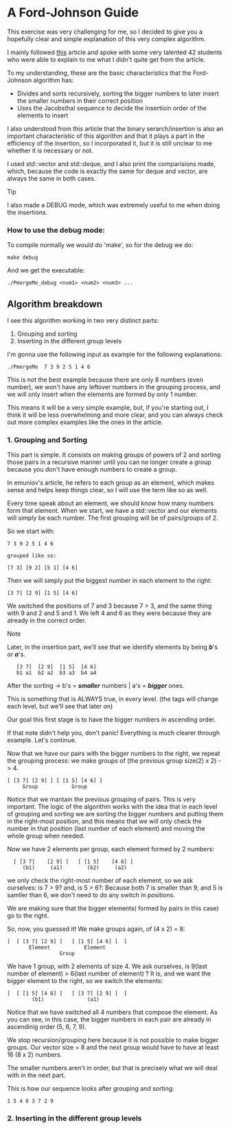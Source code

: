 # A Ford-Johnson Guide
This exercise was very challenging for me, so I decided to give you a hopefully clear and simple explanation of this very complex algorithm. 

I mainly followed [this](https://dev.to/emuminov/human-explanation-and-step-by-step-visualisation-of-the-ford-johnson-algorithm-5g91) article and spoke with some very talented 42 students who were able to explain to me what I didn't quite get from the article.

To my understanding, these are the basic characteristics that the Ford-Johnson algorithm has:
- Divides and sorts recursively, sorting the bigger numbers to later insert the smaller numbers in their correct position
- Uses the Jacobsthal sequence to decide the insertioin order of the elements to insert

I also understood from this article that the binary serarch/insertion is also an important characteristic of this algorithm and that it plays a part in the efficiency of the insertion, so I incorporated it, but it is still unclear to me whether it is necessary or not.

I used std::vector and std::deque, and I also print the comparisions made, which, because the code is exactly the same for deque and vector, are always the same in both cases.

> [!TIP]
> I also made a DEBUG mode, which was extremely useful to me when doing the insertions.

### How to use the debug mode:
To compile normally we would do 'make', so for the debug we do:

    make debug
And we get the executable:

    ./PmergeMe_debug <num1> <num2> <num3> ...

## Algorithm breakdown
I see this algorithm working in two very distinct parts:
1. Grouping and sorting
2. Inserting in the different group levels

I'm gonna use the following input as example for the following explanations:

    ./PmergeMe  7 3 9 2 5 1 4 6

This is not the best example because there are only 8 numbers (even number), we won't have any leftover numbers in the grouping process, and we will only insert when the elements are formed by only 1 number.

This means it will be a very simple example, but, if you're starting out, I think it will be less overwhelming and more clear, and you can always check out more complex examples like the ones in the article.

### 1. Grouping and Sorting
This part is simple. It consists on making groups of powers of 2 and sorting those pairs in a recursive manner until you can no longer create a group because you don't have enough numbers to create a group.

In emuniov's article, he refers to each group as an element, which makes sense and helps keep things clear, so I will use the term like so as well.

Every time speak about an element, we should know how many numbers form that element. When we start, we have a std::vector<unsigned int> and our elements will simply be each number. The first grouping will be of pairs/groups of 2.

So we start with:

    7 3 9 2 5 1 4 6
    
    grouped like so:
    
    [7 3] [9 2] [5 1] [4 6]

Then we will simply put the biggest number in each element to the right:

    [3 7] [2 9] [1 5] [4 6]

We switched the positions of 7 and 3 because 7 > 3, and the same thing with 9 and 2 and 5 and 1. We left 4 and 6 as they were because they are already in the correct order.

> [!NOTE]
>
>Later, in the insertion part, we'll see that we identify elements by being ***b***'s or ***a***'s.
>
>        [3 7]  [2 9]  [1 5]  [4 6]
>        b1 a1  b2 a2  b3 a3  b4 a4
>
> After the sorting  ->   b's = ***smaller*** numbers  |  a's = ***bigger*** ones.
> 
> This is something that is ALWAYS true, in every level.
> (the tags will change each level, but we'll see that later on)
>
> Our goal this first stage is to have the bigger numbers in ascending order.

If that note didn't help you, don't panic! Everything is much clearer through example. Let's continue.
    
Now that we have our pairs with the bigger numbers to the right, we repeat the grouping process: we make groups of (the previous group size(2) x 2) -> 4.

    [ [3 7] [2 9] ] [ [1 5] [4 6] ]
         Group           Group

Notice that we mantain the previous grouping of pairs. This is very important. The logic of the algorithm works with the idea that in each level of grouping and sorting we are sorting the bigger numbers and putting them in the right-most position, and this means that we will only check the number in that position (last number of each element) and moving the whole group when needed.

Now we have 2 elements per group, each element formed by 2 numbers:

      [ [3 7]    [2 9] ]   [ [1 5]    [4 6] ]
         (b1)     (a1)        (b2)     (a2)
      
we only check the right-most number of each element, so we ask ourselves: is 7 > 9? and, is 5 > 6?: 
Because both 7 is smaller than 9, and 5 is samller than 6, we don't need to do any switch in positions.

We are making sure that the bigger elements( formed by pairs in this case) go to the right.

So, now, you guessed it! We make groups again, of (4 x 2) = 8: 

    [  [ [3 7] [2 9] ]   [ [1 5] [4 6] ]  ]
           Element           Element
                     Group
    
We have 1 group, with 2 elements of size 4. We ask ourselves, is 9(last number of element) > 6(last number of element) ? 
It is, and we want the bigger element to the right, so we switch the elements:
 
    [  [ [1 5] [4 6] ]   [ [3 7] [2 9] ]  ]
            (b1)              (a1)

Notice that we have switched all 4 numbers that compose the element. As you can see, in this case, the bigger numbers in each pair are already in ascendinig order (5, 6, 7, 9). 

We stop recursion/grouping here because it is not possible to make bigger groups. Our vector size = 8 and the next group would have to have at least 16 (8 x 2) numbers.

The smaller numbers aren't in order, but that is precisely what we will deal with in the next part.

This is how our sequence looks after grouping and sorting:

    1 5 4 6 3 7 2 9

### 2. Inserting in the different group levels











